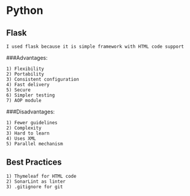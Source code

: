 # Python

## Flask
```
I used flask because it is simple framework with HTML code support
```

###Advantages:
```
1) Flexibility
2) Portability
3) Consistent configuration
4) Fast delivery
5) Secure
6) Simpler testing
7) AOP module
```

###Disadvantages:
```
1) Fewer guidelines
2) Complexity
3) Hard to learn
4) Uses XML
5) Parallel mechanism
```
## Best Practices
```
1) Thymeleaf for HTML code
2) SonarLint as linter
3) .gitignore for git
```